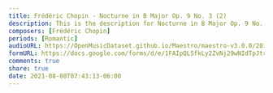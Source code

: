 ```yaml
---
title: Frédéric Chopin - Nocturne in B Major Op. 9 No. 3 (2)
description: This is the description for Nocturne in B Major Op. 9 No. 3 by Frédéric Chopin
composers: [Frédéric Chopin]
periods: [Romantic]
audioURL: https://OpenMusicDataset.github.io/Maestro/maestro-v3.0.0/2014/MIDI-UNPROCESSED_01-03_R1_2014_MID--AUDIO_03_R1_2014_wav--4.midi
formURL: https://docs.google.com/forms/d/e/1FAIpQLSfkLy2ZvNj29wNIdTpJtrDZBZsTCM2Mnq3qsSFwh7zqsp0TTA/viewform
comments: true
share: true
date: 2021-08-08T07:43:13-06:00
---
```


